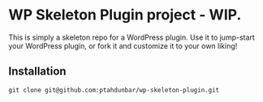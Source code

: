# WP Skeleton Plugin project - WIP.

This is simply a skeleton repo for a WordPress plugin. Use it to jump-start your WordPress plugin, or fork it and customize it to your own liking!

## Installation

```
git clone git@github.com:ptahdunbar/wp-skeleton-plugin.git
```
